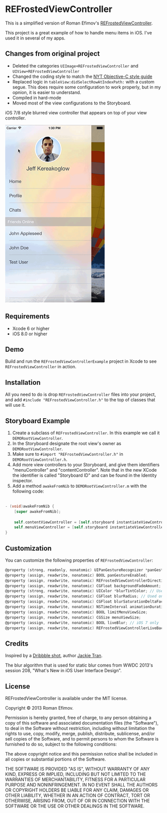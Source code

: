 # REFrostedViewController

This is a simplified version of Roman Efimov's [REFrostedViewController](https://github.com/romaonthego/REFrostedViewController).

This project is a great example of how to handle menu items in iOS. I've used it in several of my apps.

## Changes from original project

- Deleted the categories `UIImage+REFrostedViewController` and `UIView+REFrostedViewController`
- Changed the coding style to match the [NYT Objective-C style guide](https://github.com/NYTimes/objective-c-style-guide)
- Replaced logic in `tableView:didSelectRowAtIndexPath:` with a custom segue. This does require some configuration to work properly, but in my opnion, it is easier to understand.
- Compiled in hard-mode
- Moved most of the view configurations to the Storyboard.

iOS 7/8 style blurred view controller that appears on top of your view controller.

<img src="https://raw.githubusercontent.com/jkereako/REFrostedViewController/master/new-demo.gif" alt="REFrostedViewController Screenshot" width="320" height="568" />

## Requirements

* Xcode 6 or higher
* iOS 8.0 or higher

## Demo

Build and run the `REFrostedViewControllerExample` project in Xcode to see `REFrostedViewController` in action.

## Installation

All you need to do is drop `REFrostedViewController` files into your project, and add `#include "REFrostedViewController.h"` to the top of classes that will use it.

## Storyboard Example

1. Create a subclass of `REFrostedViewController`. In this example we call it `DEMORootViewController`.
2. In the Storyboard designate the root view's owner as `DEMORootViewController`.
3. Make sure to `#import "REFrostedViewController.h"` in `DEMORootViewController.h`.
4. Add more view controllers to your Storyboard, and give them identifiers "menuController" and "contentController". Note that in the new XCode the identifier is called "Storyboard ID" and can be found in the Identity inspector.
5. Add a method `awakeFromNib` to `DEMORootViewController.m` with the following code:

```objective-c

- (void)awakeFromNib {
    [super awakeFromNib];
    
    self.contentViewController = [self.storyboard instantiateViewControllerWithIdentifier:@"contentController"];
    self.menuViewController = [self.storyboard instantiateViewControllerWithIdentifier:@"menuController"];
}

```

## Customization

You can customize the following properties of `REFrostedViewController`:

``` objective-c
@property (strong, readonly, nonatomic) UIPanGestureRecognizer *panGestureRecognizer;
@property (assign, readwrite, nonatomic) BOOL panGestureEnabled;
@property (assign, readwrite, nonatomic) REFrostedViewControllerDirection direction;
@property (assign, readwrite, nonatomic) CGFloat backgroundFadeAmount;
@property (strong, readwrite, nonatomic) UIColor *blurTintColor; // Used only when live blur is off
@property (assign, readwrite, nonatomic) CGFloat blurRadius; // Used only when live blur is off
@property (assign, readwrite, nonatomic) CGFloat blurSaturationDeltaFactor; // Used only when live blur is off
@property (assign, readwrite, nonatomic) NSTimeInterval animationDuration;
@property (assign, readwrite, nonatomic) BOOL limitMenuViewSize;
@property (assign, readwrite, nonatomic) CGSize menuViewSize;
@property (assign, readwrite, nonatomic) BOOL liveBlur; // iOS 7 only
@property (assign, readwrite, nonatomic) REFrostedViewControllerLiveBackgroundStyle liveBlurBackgroundStyle; // iOS 7 only
```

## Credits

Inspired by a [Dribbble shot](http://dribbble.com/shots/1173945-Menu-Concept-1), author [Jackie Tran](http://dribbble.com/jackietrananh).

The blur algorithm that is used for static blur comes from WWDC 2013's session 208, "What's New in iOS User Interface Design".

## License

REFrostedViewController is available under the MIT license.

Copyright © 2013 Roman Efimov.

Permission is hereby granted, free of charge, to any person obtaining a copy of this software and associated documentation files (the "Software"), to deal in the Software without restriction, including without limitation the rights to use, copy, modify, merge, publish, distribute, sublicense, and/or sell copies of the Software, and to permit persons to whom the Software is furnished to do so, subject to the following conditions:

The above copyright notice and this permission notice shall be included in all copies or substantial portions of the Software.

THE SOFTWARE IS PROVIDED "AS IS", WITHOUT WARRANTY OF ANY KIND, EXPRESS OR IMPLIED, INCLUDING BUT NOT LIMITED TO THE WARRANTIES OF MERCHANTABILITY, FITNESS FOR A PARTICULAR PURPOSE AND NONINFRINGEMENT. IN NO EVENT SHALL THE AUTHORS OR COPYRIGHT HOLDERS BE LIABLE FOR ANY CLAIM, DAMAGES OR OTHER LIABILITY, WHETHER IN AN ACTION OF CONTRACT, TORT OR OTHERWISE, ARISING FROM, OUT OF OR IN CONNECTION WITH THE SOFTWARE OR THE USE OR OTHER DEALINGS IN THE SOFTWARE.
